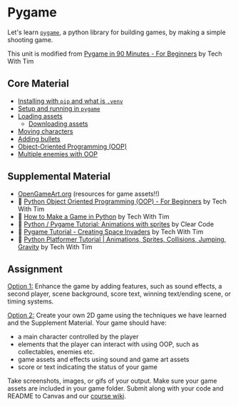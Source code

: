 # Pygame
Let's learn [`pygame`](https://www.pygame.org/docs/), a python library for building games, by making a simple shooting game.

This unit is modified from [Pygame in 90 Minutes - For Beginners](https://www.youtube.com/watch?v=jO6qQDNa2UY) by Tech With Tim

## Core Material
- [Installing with `pip` and what is `.venv`](/week6-pygame/pip_install.md)
- [Setup and running in `pygame`](/week6-pygame/01_game_setup.py)
- [Loading assets](/week6-pygame/02_add_characters.py)
  - [Downloading assets](https://github.com/techwithtim/PygameForBeginners)
- [Moving characters](/week6-pygame/03_moving_character.py)
- [Adding bullets](/week6-pygame/04_bullets.py)
- [Object-Oriented Programming (OOP)](/week6-pygame/oop.md)
- [Multiple enemies with OOP](/week6-pygame/05_enemy_class.py)

## Supplemental Material
- [OpenGameArt.org](https://opengameart.org/) (resources for game assets!!)
- 🎥 [Python Object Oriented Programming (OOP) - For Beginners](https://www.youtube.com/watch?v=JeznW_7DlB0) by Tech With Tim
- 🎥 [How to Make a Game in Python](https://www.youtube.com/watch?v=waY3LfJhQLY) by Tech With Tim
- 🎥 [Python / Pygame Tutorial: Animations with sprites](https://www.youtube.com/watch?v=MYaxPa_eZS0) by Clear Code
- 🎥 [Pygame Tutorial - Creating Space Invaders](https://www.youtube.com/watch?v=Q-__8Xw9KTM) by Tech With Tim
- 🎥 [Python Platformer Tutorial | Animations, Sprites, Collisions, Jumping, Gravity](https://www.youtube.com/watch?v=B6DrRN5z_uU) by Tech With Tim

## Assignment
<u>Option 1:</u>
Enhance the game by adding features, such as sound effects, a second player, scene background, score text, winning text/ending scene, or timing systems.

<u>Option 2:</u>
Create your own 2D game using the techniques we have learned and the Supplement Material. Your game should have:
- a main character controlled by the player
- elements that the player can interact with using OOP, such as collectables, enemies etc.
- game assets and effects using sound and game art assets
- score or text indicating the status of your game

Take screenshots, images, or gifs of your output. Make sure your game assets are included in your game folder. Submit along with your code and README to Canvas and our [course wiki](https://github.com/leey611/s25cc-python/wiki).
